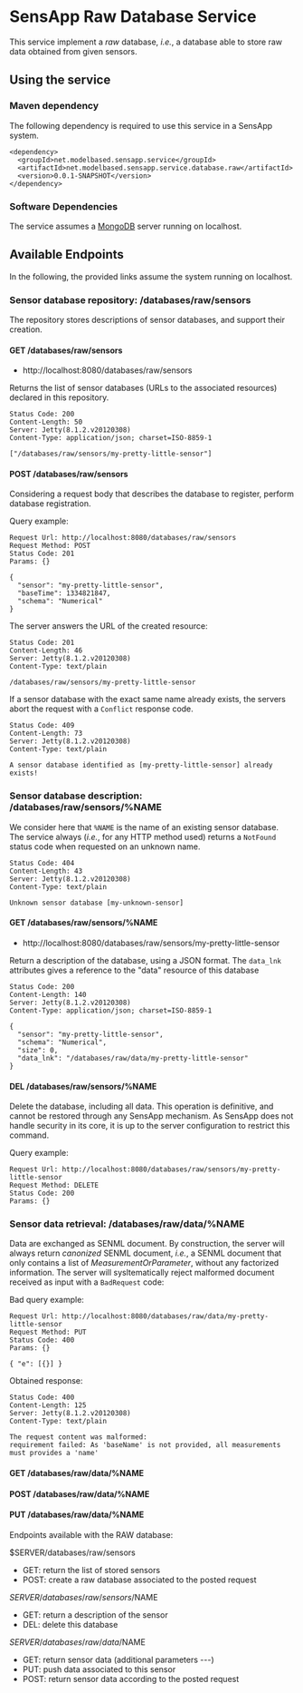 # SensApp Raw Database Service

This service implement a _raw_ database, _i.e._, a database able to store raw data obtained from given sensors.

## Using the service

### Maven dependency

The following dependency is required to use this service in a SensApp system.

    <dependency>
  	  <groupId>net.modelbased.sensapp.service</groupId>
  	  <artifactId>net.modelbased.sensapp.service.database.raw</artifactId>
  	  <version>0.0.1-SNAPSHOT</version>
    </dependency>
 
### Software Dependencies

The service assumes a [MongoDB](http://www.mongodb.org/) server running on localhost.

## Available Endpoints

In the following, the provided links assume the system running on localhost.

### Sensor database repository: /databases/raw/sensors

The repository stores descriptions of sensor databases, and support their creation.

#### GET /databases/raw/sensors

  - http://localhost:8080/databases/raw/sensors

Returns the list of sensor databases (URLs to the associated resources) declared in this repository.

    Status Code: 200
    Content-Length: 50
    Server: Jetty(8.1.2.v20120308)
    Content-Type: application/json; charset=ISO-8859-1
    
    ["/databases/raw/sensors/my-pretty-little-sensor"]


#### POST /databases/raw/sensors

Considering a request body that describes the database to register, perform database registration.

Query example:

    Request Url: http://localhost:8080/databases/raw/sensors
    Request Method: POST
    Status Code: 201
    Params: {}
    
    {
      "sensor": "my-pretty-little-sensor",
      "baseTime": 1334821847,
      "schema": "Numerical"
    }

The server answers the URL of the created resource:

    Status Code: 201
    Content-Length: 46
    Server: Jetty(8.1.2.v20120308)
    Content-Type: text/plain

    /databases/raw/sensors/my-pretty-little-sensor

If a sensor database with the exact same name already exists, the servers abort the request with a `Conflict` response code.

    Status Code: 409
    Content-Length: 73
    Server: Jetty(8.1.2.v20120308)
    Content-Type: text/plain
    
    A sensor database identified as [my-pretty-little-sensor] already exists!


### Sensor database description: /databases/raw/sensors/%NAME

We consider here that `%NAME` is the name of an existing sensor database. The service always (_i.e._, for any HTTP method used) returns a `NotFound` status code when requested on an unknown name.

    Status Code: 404
    Content-Length: 43
    Server: Jetty(8.1.2.v20120308)
    Content-Type: text/plain
    
    Unknown sensor database [my-unknown-sensor]
    

#### GET /databases/raw/sensors/%NAME

  - http://localhost:8080/databases/raw/sensors/my-pretty-little-sensor

Return a description of the database, using a JSON format. The `data_lnk` attributes gives a reference to the "data" resource of this database

    Status Code: 200
    Content-Length: 140
    Server: Jetty(8.1.2.v20120308)
    Content-Type: application/json; charset=ISO-8859-1
    
    {
      "sensor": "my-pretty-little-sensor",
      "schema": "Numerical",
      "size": 0,
      "data_lnk": "/databases/raw/data/my-pretty-little-sensor"
    }

#### DEL /databases/raw/sensors/%NAME

Delete the database, including all data. This operation is definitive, and cannot be restored through any SensApp mechanism. 
As SensApp does not handle security in its core, it is up to the server configuration to restrict this command.

Query example: 

    Request Url: http://localhost:8080/databases/raw/sensors/my-pretty-little-sensor
    Request Method: DELETE
    Status Code: 200
    Params: {}


### Sensor data retrieval: /databases/raw/data/%NAME

Data are exchanged as SENML document. By construction, the server will always return _canonized_ SENML document, _i.e._, a SENML document that only contains a list of _MeasurementOrParameter_, 
without any factorized information. The server will sysltematically reject malformed document received as input with a `BadRequest` code:

Bad query example: 

    Request Url: http://localhost:8080/databases/raw/data/my-pretty-little-sensor
    Request Method: PUT
    Status Code: 400
    Params: {}
    
    { "e": [{}] }


Obtained response:

    Status Code: 400
    Content-Length: 125
    Server: Jetty(8.1.2.v20120308)
    Content-Type: text/plain
    
    The request content was malformed:
    requirement failed: As 'baseName' is not provided, all measurements must provides a 'name'


#### GET /databases/raw/data/%NAME

#### POST /databases/raw/data/%NAME

#### PUT /databases/raw/data/%NAME










Endpoints available with the RAW database:


$SERVER/databases/raw/sensors
  - GET: return the list of stored sensors
  - POST: create a raw database associated to the posted request

$SERVER/databases/raw/sensors/$NAME
  - GET: return a description of the sensor
  - DEL: delete this database

$SERVER/databases/raw/data/$NAME
  - GET: return sensor data (additional parameters ---)
  - PUT: push data associated to this sensor
  - POST: return sensor data according to the posted request

  